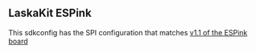 ## LaskaKit ESPink

This sdkconfig has the SPI configuration that matches [v1.1 of the ESPink board](https://github.com/LaskaKit/ESPink/blob/main/HW/old/ESPink_v1_1.pdf)
